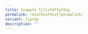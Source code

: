 ```yaml
---
title: Example Titlefdffgfdsg
permalink: /dsafdsafdsaf/permalink/
variant: tiptap
description: ""
---
```

